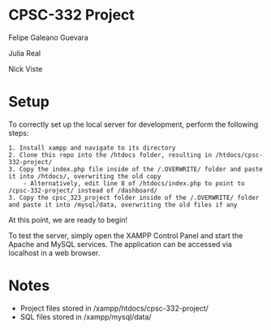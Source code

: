 # CPSC-332 Project

Felipe Galeano Guevara

Julia Real

Nick Viste

# Setup
To correctly set up the local server for development, perform the following steps:

    1. Install xampp and navigate to its directory
    2. Clone this repo into the /htdocs folder, resulting in /htdocs/cpsc-332-project/
    3. Copy the index.php file inside of the /.OVERWRITE/ folder and paste it into /htdocs/, overwriting the old copy
        - Alternatively, edit line 8 of /htdocs/index.php to point to /cpsc-332-project/ instead of /dashboard/
    3. Copy the cpsc_323_project folder inside of the /.OVERWRITE/ folder and paste it into /mysql/data, overwriting the old files if any

At this point, we are ready to begin! 

To test the server, simply open the XAMPP Control Panel and start the Apache and MySQL services. The application can be accessed via localhost in a web browser.

# Notes
- Project files stored in /xampp/htdocs/cpsc-332-project/
- SQL files stored in /xampp/mysql/data/